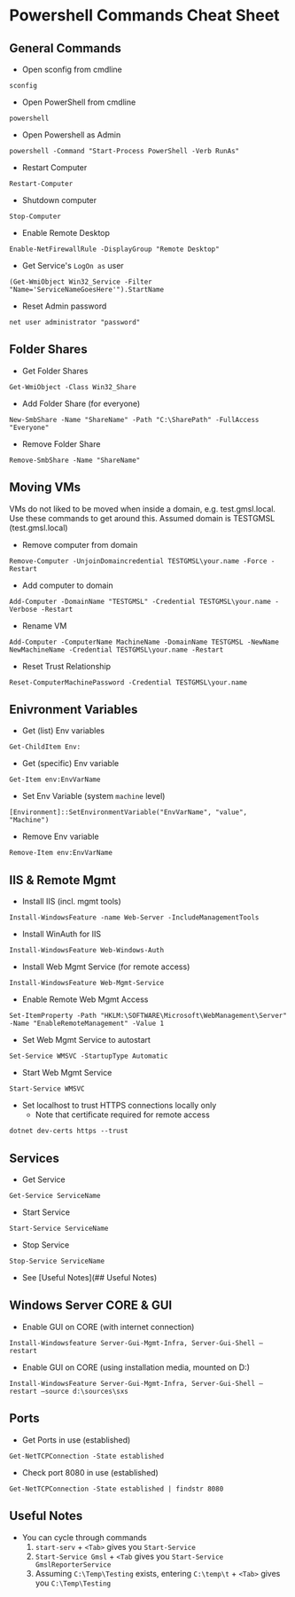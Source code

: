 # Powershell Commands Cheat Sheet

## General Commands
* Open sconfig from cmdline
```
sconfig
```
* Open PowerShell from cmdline
```
powershell
```
* Open Powershell as Admin
```
powershell -Command "Start-Process PowerShell -Verb RunAs"
```
* Restart Computer
```
Restart-Computer
```
* Shutdown computer
```
Stop-Computer
```
* Enable Remote Desktop
```
Enable-NetFirewallRule -DisplayGroup "Remote Desktop"
```
* Get Service's `LogOn as` user
```
(Get-WmiObject Win32_Service -Filter "Name='ServiceNameGoesHere'").StartName
```
* Reset Admin password
```
net user administrator "password"
```

## Folder Shares
* Get Folder Shares
```
Get-WmiObject -Class Win32_Share
```
* Add Folder Share (for everyone)
```
New-SmbShare -Name "ShareName" -Path "C:\SharePath" -FullAccess "Everyone"
```
* Remove Folder Share
```
Remove-SmbShare -Name "ShareName"
```

## Moving VMs
VMs do not liked to be moved when inside a domain, e.g. test.gmsl.local.  Use these commands to get around this.  Assumed domain is TESTGMSL (test.gmsl.local)
* Remove computer from domain
```
Remove-Computer -UnjoinDomaincredential TESTGMSL\your.name -Force -Restart
```
* Add computer to domain
```
Add-Computer -DomainName "TESTGMSL" -Credential TESTGMSL\your.name -Verbose -Restart
```
* Rename VM
```
Add-Computer -ComputerName MachineName -DomainName TESTGMSL -NewName NewMachineName -Credential TESTGMSL\your.name -Restart
```
* Reset Trust Relationship
```
Reset-ComputerMachinePassword -Credential TESTGMSL\your.name
```
## Enivronment Variables
* Get (list) Env variables
```
Get-ChildItem Env:
```
* Get (specific) Env variable
```
Get-Item env:EnvVarName
```
* Set Env Variable (system `machine` level)
```
[Environment]::SetEnvironmentVariable("EnvVarName", "value", "Machine")
```
* Remove Env variable
```
Remove-Item env:EnvVarName
```
## IIS & Remote Mgmt
* Install IIS (incl. mgmt tools)
```
Install-WindowsFeature -name Web-Server -IncludeManagementTools
```
* Install WinAuth for IIS
```
Install-WindowsFeature Web-Windows-Auth
```
* Install Web Mgmt Service (for remote access)
```
Install-WindowsFeature Web-Mgmt-Service
```
* Enable Remote Web Mgmt Access
```
Set-ItemProperty -Path "HKLM:\SOFTWARE\Microsoft\WebManagement\Server" -Name "EnableRemoteManagement" -Value 1
```
* Set Web Mgmt Service to autostart
```
Set-Service WMSVC -StartupType Automatic
```
* Start Web Mgmt Service
```
Start-Service WMSVC
```
* Set localhost to trust HTTPS connections locally only
    * Note that certificate required for remote access
```
dotnet dev-certs https --trust
```
## Services
* Get Service
```
Get-Service ServiceName
```
* Start Service
```
Start-Service ServiceName
```
* Stop Service
```
Stop-Service ServiceName
```
* See [Useful Notes](## Useful Notes)
## Windows Server CORE & GUI
* Enable GUI on CORE (with internet connection)
```
Install-Windowsfeature Server-Gui-Mgmt-Infra, Server-Gui-Shell –restart
```
* Enable GUI on CORE (using installation media, mounted on D:\)
```
Install-WindowsFeature Server-Gui-Mgmt-Infra, Server-Gui-Shell –restart –source d:\sources\sxs
```
## Ports
* Get Ports in use (established)
```
Get-NetTCPConnection -State established
```
* Check port 8080 in use (established)
```
Get-NetTCPConnection -State established | findstr 8080
```
## Useful Notes
* You can cycle through commands
    1. `start-serv` + `<Tab>` gives you `Start-Service`
    1. `Start-Service Gmsl` + `<Tab` gives you `Start-Service GmslReporterService`
    1. Assuming `C:\Temp\Testing` exists, entering `C:\temp\t` + `<Tab>` gives you `C:\Temp\Testing`
